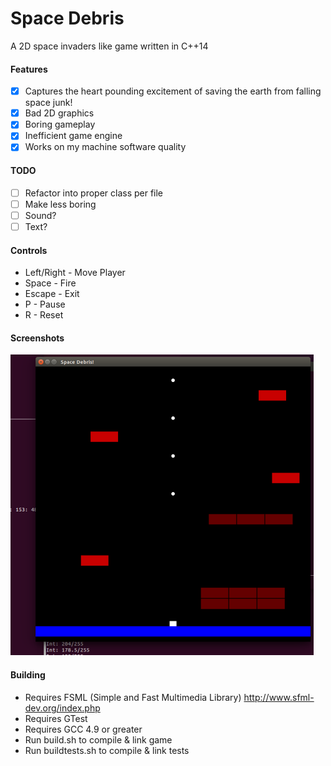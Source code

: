 Space Debris
===========

A 2D space invaders like game written in C++14

#### Features
- [X] Captures the heart pounding excitement of saving the earth from falling space junk!
- [X] Bad 2D graphics
- [X] Boring gameplay
- [X] Inefficient game engine
- [X] Works on my machine software quality

#### TODO
- [ ] Refactor into proper class per file
- [ ] Make less boring
- [ ] Sound?
- [ ] Text?

#### Controls
- Left/Right - Move Player
- Space - Fire
- Escape - Exit
- P - Pause
- R - Reset

#### Screenshots
![Final](/Final.png)

#### Building
- Requires FSML (Simple and Fast Multimedia Library) http://www.sfml-dev.org/index.php
- Requires GTest
- Requires GCC 4.9 or greater
- Run build.sh to compile & link game
- Run buildtests.sh to compile & link tests
